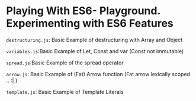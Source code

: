 # Playing With ES6- Playground. Experimenting with ES6 Features
`destructuring.js`: Basic Example of destructuring with Array and Object

`variables.js`:Basic Example of Let, Const and var (Const not immutable)

`spread.js`:Basic Example of the spread operator

`arrow.js`: Basic Example of (Fat) Arrow function (Fat arrow lexically scoped .. :| )

`template.js`: Basic Example of Template Literals

